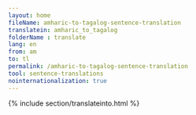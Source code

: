 ```yaml
---
layout: home
fileName: amharic-to-tagalog-sentence-translation
translatein: amharic_to_tagalog
folderName : translate
lang: en
from: am
to: tl
permalink: /amharic-to-tagalog-sentence-translation
tool: sentence-translations
nointernationalization: true
---
```

{% include section/translateinto.html %}
